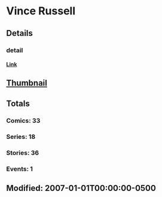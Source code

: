 # Vince  Russell 
## Details
### detail
#### [Link](http://marvel.com/comics/creators/563/vince_russell?utm_campaign=apiRef&utm_source=225578a89fc76f3d20fbffda5d17a88d)
## [Thumbnail](http://i.annihil.us/u/prod/marvel/i/mg/2/e0/4bc360173382c.jpg)
## Totals
### Comics: 33
### Series: 18
### Stories: 36
### Events: 1
## Modified: 2007-01-01T00:00:00-0500